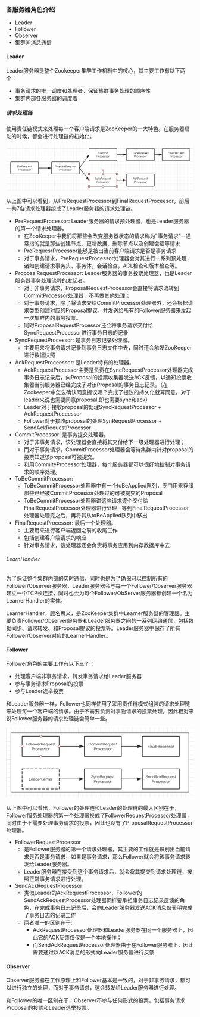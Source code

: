 ### 各服务器角色介绍
- Leader
- Follower
- Observer
- 集群间消息通信

#### Leader
Leader服务器是整个Zookeeper集群工作机制中的核心，其主要工作有以下两个：

- 事务请求的唯一调度和处理者，保证集群事务处理的顺序性
- 集群内部各服务器的调度着

##### 请求处理链
使用责任链模式来处理每一个客户端请求是ZooKeeper的一大特色。在服务器启动的时候，都会进行处理链的初始化。

![](Leader请求处理链.png)

从上图中可以看到，从PreRequestProcessor到FinalRequestProceesor，前后一共7各请求处理器组成了Leader服务器的请求处理链。

- PreRequestProcessor: Leader服务器的请求预处理器，也是Leader服务器的第一个请求处理器。
    + 在ZooKeeper中我们将那些会改变服务器状态的请求称为"事务请求"--通常指的就是那些创建节点、更新数据、删除节点以及创建会话等请求
    + PreRequesrProcessor能够是被出当前客户端请求是否是事务请求
    + 对于事务请求，PreRequestProcessor处理器会对其进行一系列预处理，诸如创建请求事务头、事务体，会话检查，ACL检查和版本检查等。
- ProposalRequestProcessor: Leader服务器的事务投票处理器，也是Leader服务器事务处理流程的发起者。
    + 对于非事务请求，ProposalRequestProcessor会直接将请求流转到CommitProcessor处理器，不再做其他处理；
    + 对于事务请求，除了将请求交给CommitProcessor处理器外，还会根据请求类型创建对应的Proposal提议，并发送给所有的Follower服务器来发起一次集群内的事务投票。
    + 同时ProposalRequestProcessor还会将事务请求交付给SyncRequestProcessor进行事务日志的记录
- SyncRequestProcessor: 是事务日志记录处理器。
    + 主要用来将事务请求记录到事务日志文件中去，同时还会触发ZooKeeper进行数据快照
- AckRequestProceessor: 是Leader特有的处理器。
    + AckRequestProcessor主要是负责在SyncRequestProcessor处理器完成事务日志记录后，向Proposal的投票收集器发送ACK反馈，以通知投票收集器当前服务器已经完成了对该Proposal的事务日志记录。（在Zookeeper中怎么确认同意提议呢？完成了提议的持久化就算同意。对于leader来说也需要同意proposal,即也需要sync和ack）
    + Leader对于接收proposal的处理SyncRequestProcessor + AckRequestProceessor
    + Follower对于接收proposal的处理SynRequestProcessor + SendAckRequestProcessor
- CommitProcessor: 是事务提交处理器。
    + 对于非事务请求，该处理器会直接将其交付给下一级处理器进行处理；
    + 而对于事务请求，CommitProcessor处理器会等待集群内针对proposal的投票知道该proposal可被提交。
    + 利用CommiteProcessor处理器，每个服务器都可以很好地控制对事务请求的顺序处理。
- ToBeCommitProcessor:
    + ToBeCommitProcessor处理器中有一个toBeApplied队列，专门用来存储那些已经被CommitProcessor处理过的可被提交的Proposal
    + ToBeCommitProcessor处理器讲这些请求逐个交付给FinalRequestProcessor处理器进行处理--等到FinalRequestProcessor处理器处理完之后，再将其从toBeApplied队列中移出
- FinalRequestProcessor: 最后一个处理器。
    + 主要用来进行客户端返回之前的收尾工作
    + 包括创建客户端请求的响应
    + 针对事务请求，该处理器还会负责将事务应用到内存数据库中去

###### LearnHandler
为了保证整个集群内部的实时通信，同时也是为了确保可以控制所有的Follower/Observer服务器，Leader服务器会与每一个Follower/Observer服务器建立一个TCP长连接，同时也会为每个Follower/ObServer服务器都创建一个名为LearnerHandler的实体。

LearnerHandler，顾名思义，是ZooKeeper集群中Learner服务器的管理器。主要负责Follower/Observer服务器和Leader服务器之间的一系列网络通信，包括数据同步、请求转发、和Proposal提议的投票等。Leader服务器中保存了所有Follower/Observer对应的LearnerHandler。

#### Follower
Follower角色的主要工作有以下三个：

- 处理客户端非事务请求，转发事务请求给Leader服务器
- 参与事务请求Proposal的投票
- 参与Leader选举投票

和Leader服务器一样，Follower也同样使用了采用责任链模式组装的请求处理链来处理每一个客户端的请求。由于不需要负责对事物请求的投票处理，因此相对来说Follower服务器的请求处理链会简单一些。

![](Follower处理链.png)

从上图中可以看出，Follower的处理链和Leader的处理链的最大区别在于，Follower服务处理器的第一个处理器换成了FollowerRequestProcessor处理器，同时由于不需要处理事务请求的投票，因此也没有了ProposalRequestProcessor处理器。

- FollowerRequestProcessor
    + 是Follower服务器的第一个请求处理器，其主要的工作就是识别出当前请求是否是事务请求，如果是事务请求，那么Follower就会将该事务请求转发给Leader服务器。
    + Leader服务器在接受到这个事务请求后，就会将其提交到请求处理链，按照正常事务请求进行处理。
- SendAckRequestProcessor
    + 类似Leader的AckRequestProcessor，Follower的SendAckRequestProcessor处理器同样要承担事务日志记录反馈的角色，在完成事务日志记录后，会向Leader服务器发送ACK消息仪表明完成了事务日志的记录工作
    + 两者唯一的区别在于:
        * AckRequestProcessor处理器和Leader服务器在同一个服务器上，因此它的ACK反馈仅仅是一个本地操作；
        * 而SendAckRequestProcessor处理器由于在Follower服务器上，因此需要通过以ACK消息的形式向Leader服务器进行反馈

#### Observer
Observer服务器在工作原理上和Follower基本是一致的，对于非事务请求，都可以进行独立的处理，而对于事务请求，这会转发给Leader服务器进行处理。

和Follower的唯一区别在于，Observer不参与任何形式的投票，包括事务请求Proposal的投票和Leader选举投票。








